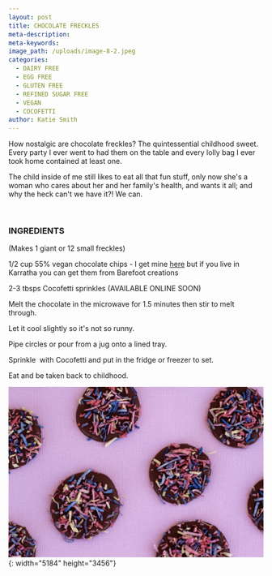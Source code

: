 ```yaml
---
layout: post
title: CHOCOLATE FRECKLES
meta-description:
meta-keywords:
image_path: /uploads/image-8-2.jpeg
categories:
  - DAIRY FREE
  - EGG FREE
  - GLUTEN FREE
  - REFINED SUGAR FREE
  - VEGAN
  - COCOFETTI
author: Katie Smith
---
```

How nostalgic are chocolate freckles? The quintessential childhood sweet. Every party I ever went to had them on the table and every lolly bag I ever took home contained at least one.

The child inside of me still likes to eat all that fun stuff, only now she's a woman who cares about her and her family's health, and wants it all; and why the heck can't we have it?\! We can.

&nbsp;

### INGREDIENTS

(Makes 1 giant or 12 small freckles)

1/2 cup 55% vegan chocolate chips - I get mine [here](https://www.goodness.com.au/organic-dark-chocolate-drops-55-cocoa-250g/)&nbsp;but if you live in Karratha you can get them from Barefoot creations

2-3 tbsps Cocofetti sprinkles (AVAILABLE ONLINE SOON)

Melt the chocolate in the microwave for 1.5 minutes then stir to melt through.

Let it cool slightly so it's not so runny.

Pipe circles or pour from a jug onto a lined tray.

Sprinkle &nbsp;with Cocofetti and put in the fridge or freezer to set.

Eat and be taken back to childhood.

![](/uploads/image-9.jpeg){: width="5184" height="3456"}

&nbsp;

&nbsp;
